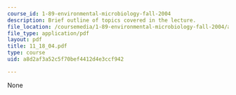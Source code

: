 ```yaml
---
course_id: 1-89-environmental-microbiology-fall-2004
description: Brief outline of topics covered in the lecture.
file_location: /coursemedia/1-89-environmental-microbiology-fall-2004/a8d2af3a52c5f70bef4412d4e3ccf942_11_18_04.pdf
file_type: application/pdf
layout: pdf
title: 11_18_04.pdf
type: course
uid: a8d2af3a52c5f70bef4412d4e3ccf942

---
```

None